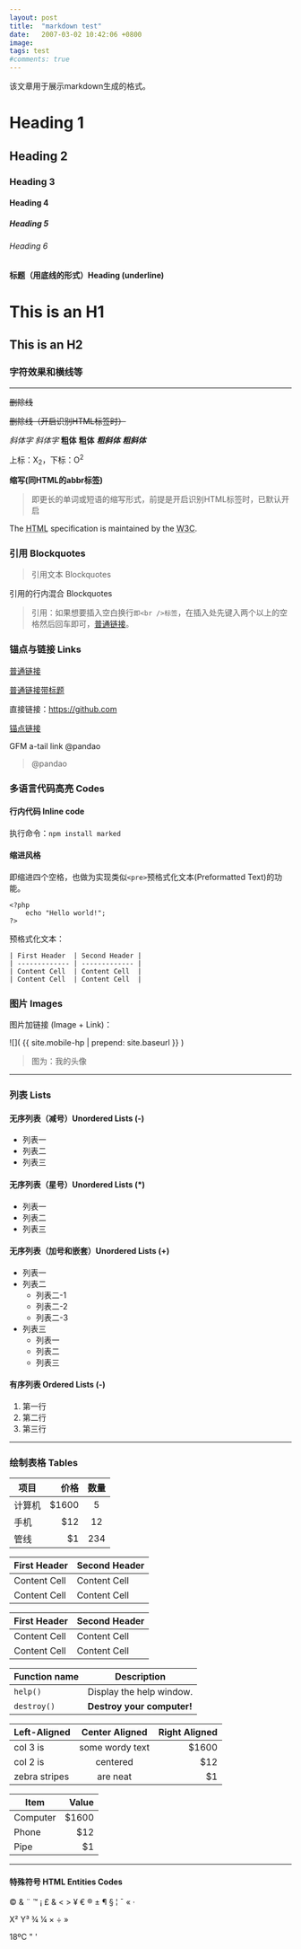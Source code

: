```yaml
---
layout: post
title:  "markdown test"
date:   2007-03-02 10:42:06 +0800
image:
tags: test
#comments: true
---
```

该文章用于展示markdown生成的格式。

# Heading 1

## Heading 2

### Heading 3

#### Heading 4

##### Heading 5

###### Heading 6

#### 标题（用底线的形式）Heading (underline)

This is an H1
=============

This is an H2
-------------

### 字符效果和横线等
                
----

~~删除线~~ 

<s>删除线（开启识别HTML标签时）</s>

*斜体字*      _斜体字_
**粗体**  __粗体__
***粗斜体*** ___粗斜体___

上标：X<sub>2</sub>，下标：O<sup>2</sup>

**缩写(同HTML的abbr标签)**

> 即更长的单词或短语的缩写形式，前提是开启识别HTML标签时，已默认开启

The <abbr title="Hyper Text Markup Language">HTML</abbr> specification is maintained by the <abbr title="World Wide Web Consortium">W3C</abbr>.

### 引用 Blockquotes

> 引用文本 Blockquotes

引用的行内混合 Blockquotes
                    
> 引用：如果想要插入空白换行`即<br />标签`，在插入处先键入两个以上的空格然后回车即可，[普通链接](http://localhost/)。

### 锚点与链接 Links

[普通链接](http://localhost/)

[普通链接带标题](http://localhost/ "普通链接带标题")

直接链接：<https://github.com>

[锚点链接][anchor-id] 

[anchor-id]: http://www.this-anchor-link.com/

GFM a-tail link @pandao

> @pandao

### 多语言代码高亮 Codes

#### 行内代码 Inline code

执行命令：`npm install marked`

#### 缩进风格

即缩进四个空格，也做为实现类似`<pre>`预格式化文本(Preformatted Text)的功能。

    <?php
        echo "Hello world!";
    ?>
    
预格式化文本：

    | First Header  | Second Header |
    | ------------- | ------------- |
    | Content Cell  | Content Cell  |
    | Content Cell  | Content Cell  |

### 图片 Images

图片加链接 (Image + Link)：

![]( {{ site.mobile-hp | prepend: site.baseurl }} )

> 图为：我的头像
                
----

### 列表 Lists

#### 无序列表（减号）Unordered Lists (-)
                
- 列表一
- 列表二
- 列表三
     
#### 无序列表（星号）Unordered Lists (*)

* 列表一
* 列表二
* 列表三

#### 无序列表（加号和嵌套）Unordered Lists (+)
                
+ 列表一
+ 列表二
    + 列表二-1
    + 列表二-2
    + 列表二-3
+ 列表三
    * 列表一
    * 列表二
    * 列表三

#### 有序列表 Ordered Lists (-)
                
1. 第一行
2. 第二行
3. 第三行
          
----
                    
### 绘制表格 Tables

| 项目        | 价格   |  数量  |
| --------   | -----:  | :----:  |
| 计算机      | $1600   |   5     |
| 手机        |   $12   |   12   |
| 管线        |    $1    |  234  |
                    
First Header  | Second Header
------------- | -------------
Content Cell  | Content Cell
Content Cell  | Content Cell 

| First Header  | Second Header |
| ------------- | ------------- |
| Content Cell  | Content Cell  |
| Content Cell  | Content Cell  |

| Function name | Description                    |
| ------------- | ------------------------------ |
| `help()`      | Display the help window.       |
| `destroy()`   | **Destroy your computer!**     |

| Left-Aligned  | Center Aligned  | Right Aligned |
| :------------ |:---------------:| -----:|
| col 3 is      | some wordy text | $1600 |
| col 2 is      | centered        |   $12 |
| zebra stripes | are neat        |    $1 |

| Item      | Value |
| --------- | -----:|
| Computer  | $1600 |
| Phone     |   $12 |
| Pipe      |    $1 |
                
----

#### 特殊符号 HTML Entities Codes

&copy; &  &uml; &trade; &iexcl; &pound;
&amp; &lt; &gt; &yen; &euro; &reg; &plusmn; &para; &sect; &brvbar; &macr; &laquo; &middot; 

X&sup2; Y&sup3; &frac34; &frac14;  &times;  &divide;   &raquo;

18&ordm;C  &quot;  &apos;